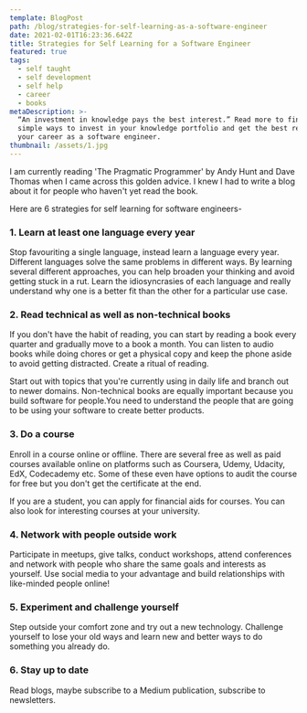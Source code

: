 ```yaml
---
template: BlogPost
path: /blog/strategies-for-self-learning-as-a-software-engineer
date: 2021-02-01T16:23:36.642Z
title: Strategies for Self Learning for a Software Engineer
featured: true
tags:
  - self taught
  - self development
  - self help
  - career
  - books
metaDescription: >-
  “An investment in knowledge pays the best interest.” Read more to find out
  simple ways to invest in your knowledge portfolio and get the best returns in
  your career as a software engineer.
thumbnail: /assets/1.jpg
---
```

 I am currently reading 'The Pragmatic Programmer' by Andy Hunt and Dave Thomas when I came across this golden advice. I knew I had to write a blog about it for people who haven't yet read the book.

Here are 6 strategies for self learning for software engineers-

### 1. Learn at least one language every year

Stop favouriting a single language, instead learn a language every year. Different languages solve the same problems in different ways. By learning several different approaches, you can help broaden your thinking and avoid getting stuck in a rut. Learn the idiosyncrasies of each language and really understand why one is a better fit than the other for a particular use case. 

### 2. Read technical as well as non-technical books

If you don't have the habit of reading, you can start by reading a book every quarter and gradually move to a book a month.  You can listen to audio books while doing chores or get a physical copy and keep the phone aside to avoid getting distracted. Create a ritual of reading.

Start out with topics that you're currently using in daily life and branch out to newer domains. Non-technical books are equally important because you build software for people.You need to understand the people that are going to be using your software to create better products.

### 3. Do a course

Enroll in a course online or offline. There are several free as well as paid courses available online on platforms such as Coursera, Udemy, Udacity, EdX, Codecademy etc. Some of these even have options to audit the course for free but you don't get the certificate at the end.

If you are a student, you can apply for financial aids for courses. You can also look for interesting courses at your university.

### 4. Network with people outside work

Participate in meetups, give talks, conduct workshops, attend conferences and network with people who share the same goals and interests as yourself. Use social media to your advantage and build relationships with like-minded people online!

### 5. Experiment and challenge yourself

Step outside your comfort zone and try out a new technology. Challenge yourself to lose your old ways and learn new and better ways to do something you already do. 

### 6. Stay up to date

Read blogs, maybe subscribe to a Medium publication, subscribe to newsletters.
